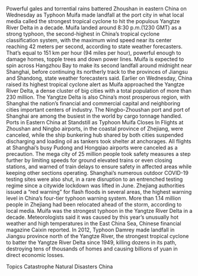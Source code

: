 Powerful gales and torrential rains battered Zhoushan in eastern China on Wednesday as Typhoon Muifa made landfall at the port city in what local media called the strongest tropical cyclone to hit the populous Yangtze River Delta in a decade.
Muifa landed around 8:30 p.m.(1230 GMT) as a strong typhoon, the second-highest in China’s tropical cyclone classification system, with the maximum wind speed near its center reaching 42 meters per second, according to state weather forecasters.
That’s equal to 151 km per hour (94 miles per hour), powerful enough to damage homes, topple trees and down power lines.
Muifa is expected to spin across Hangzhou Bay to make its second landfall around midnight near Shanghai, before continuing its northerly track to the provinces of Jiangsu and Shandong, state weather forecasters said.
Earlier on Wednesday, China raised its highest tropical cyclone alert as Muifa approached the Yangtze River Delta, a dense cluster of big cities with a total population of more than 230 million.
The Yangtze Delta is also China’s most prosperous region, with Shanghai the nation’s financial and commercial capital and neighboring cities important centers of industry. The Ningbo-Zhoushan port and port of Shanghai are among the busiest in the world by cargo tonnage handled.
Ports in Eastern China at Standstill as Typhoon Muifa Closes In
Flights at Zhoushan and Ningbo airports, in the coastal province of Zhejiang, were canceled, while the ship bunkering hub shared by both cities suspended discharging and loading oil as tankers took shelter at anchorages.
All flights at Shanghai’s busy Pudong and Hongqiao airports were canceled as a precaution.
The mega city of 25 million people took safety measures a step further by limiting speeds for ground elevated trains or even closing stations, and warned of train delays to ensure safety in affected areas while keeping other sections operating.
Shanghai’s numerous outdoor COVID-19 testing sites were also shut, in a rare disruption to an entrenched testing regime since a citywide lockdown was lifted in June.
Zhejiang authorities issued a “red warning” for flash floods in several areas, the highest warning level in China’s four-tier typhoon warning system.
More than 1.14 million people in Zhejiang had been relocated ahead of the storm, according to local media.
Muifa was the strongest typhoon in the Yangtze River Delta in a decade. Meteorologists said it was caused by this year’s unusually hot weather and high temperatures in the East China Sea, Chinese financial magazine Caixin reported.
In 2012, Typhoon Damrey made landfall in Jiangsu province north of the Yangtze River, the strongest tropical cyclone to batter the Yangtze River Delta since 1949, killing dozens in its path, destroying tens of thousands of homes and causing billions of yuan in direct economic losses.

Topics
Catastrophe
Natural Disasters
China
